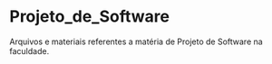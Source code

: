 # Projeto_de_Software
Arquivos e materiais referentes a matéria de Projeto de Software na faculdade.

